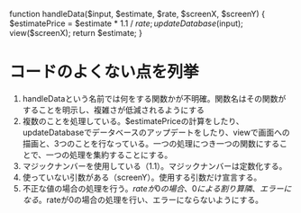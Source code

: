 function handleData($input, $estimate, $rate, $screenX, $screenY)
{
    $estimatePrice = $estimate * 1.1 / $rate;
    updateDatabase($input);
    view($screenX);
    return $estimate;
}


# コードのよくない点を列挙
1. handleDataという名前では何をする関数かが不明確。関数名はその関数がすることを明示し、複雑さが低減されるようにする
2. 複数のことを処理している。$estimatePriceの計算をしたり、updateDatabaseでデータベースのアップデートをしたり、viewで画面への描画と、3つのことを行なっている。一つの処理につき一つの関数にすることで、一つの処理を集約することにする。
3. マジックナンバーを使用している（1.1）。マジックナンバーは定数化する。
4. 使っていない引数がある（screenY）。使用する引数だけ宣言する。
5. 不正な値の場合の処理を行う。$rateが0の場合、0による割り算隣、エラーになる。$rateが0の場合の処理を行い、エラーにならないようにする。
